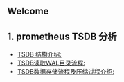 ## Welcome

## 1. prometheus TSDB 分析
- [TSDB 结构介绍:](docs/tsdb_introduce.MD)
- [TSDB读取WAL目录流程:](docs/tsdb_wal.MD)
- [TSDB数据存储流程及压缩过程介绍:](docs/tsdb_storage.MD)
